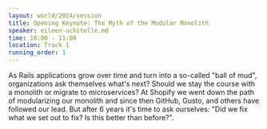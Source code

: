 ```yaml
---
layout: world/2024/session
title: Opening Keynote: The Myth of the Modular Monolith
speaker: eileen-uchitelle.md
time: 10:00 - 11:00
location: Track 1
running_order: 1
---
```


As Rails applications grow over time and turn into a so-called "ball of mud", organizations ask themselves what's next? Should we stay the course with a monolith or migrate to microservices? At Shopify we went down the path of modularizing our monolith and since then GitHub, Gusto, and others have followed our lead. But after 6 years it's time to ask ourselves: "Did we fix what we set out to fix? Is this better than before?".
